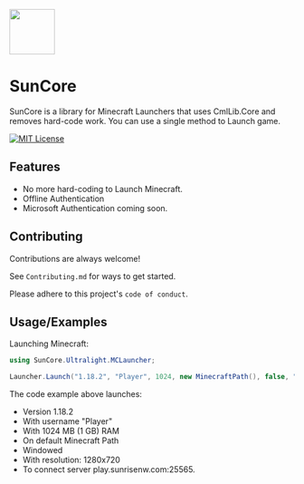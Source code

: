 <img src="https://sunrisenw.s3.amazonaws.com/Images/512x512.png" width=80px height=80px></img> 
# SunCore

SunCore is a library for Minecraft Launchers that uses CmlLib.Core and removes hard-code work. You can use a single method to Launch game.

[![MIT License](https://img.shields.io/badge/License-MIT-green.svg)](https://choosealicense.com/licenses/mit/)


## Features

- No more hard-coding to Launch Minecraft.
- Offline Authentication
- Microsoft Authentication coming soon.
    
## Contributing

Contributions are always welcome!

See `Contributing.md` for ways to get started.

Please adhere to this project's `code of conduct`.


## Usage/Examples

Launching Minecraft:
```csharp
using SunCore.Ultralight.MCLauncher;

Launcher.Launch("1.18.2", "Player", 1024, new MinecraftPath(), false, "GameLauncherName", 1280, 720, "play.sunrisenw.com", 25565);

```

The code example above launches:

- Version 1.18.2
- With username "Player"
- With 1024 MB (1 GB) RAM
- On default Minecraft Path
- Windowed
- With resolution: 1280x720
- To connect server play.sunrisenw.com:25565.
